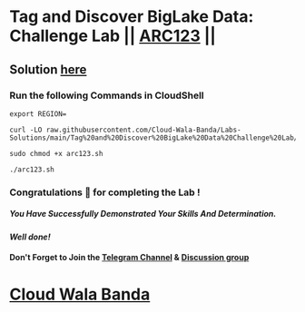 # Tag and Discover BigLake Data: Challenge Lab || [ARC123](https://www.cloudskillsboost.google/focuses/64167?parent=catalog) ||

## Solution [here](https://youtu.be/_c6Zmt9pAgk)

### Run the following Commands in CloudShell

```
export REGION=
```
```
curl -LO raw.githubusercontent.com/Cloud-Wala-Banda/Labs-Solutions/main/Tag%20and%20Discover%20BigLake%20Data%20Challenge%20Lab/arc123.sh

sudo chmod +x arc123.sh

./arc123.sh
```

### Congratulations 🎉 for completing the Lab !

##### *You Have Successfully Demonstrated Your Skills And Determination.*

#### *Well done!*

#### Don't Forget to Join the [Telegram Channel](https://t.me/cloudwalabanda) & [Discussion group](https://t.me/cloudwalabandachats)

# [Cloud Wala Banda](https://www.youtube.com/@cloudwalabanda)
